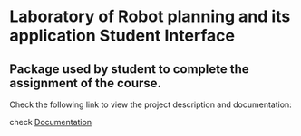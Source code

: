 # Laboratory of Robot planning and its application Student Interface
Package used by student to complete the assignment of the course.
--------------------------------------------------------------------------------------------------------------------------------------------------------------------

Check the following link to view the project description and documentation:

check <a href="https://mariotilocca98.github.io/document.github.io/" target="_blank">Documentation</a>
